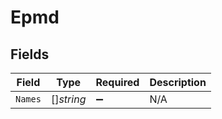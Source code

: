 # Epmd


## Fields

| Field              | Type               | Required           | Description        |
| ------------------ | ------------------ | ------------------ | ------------------ |
| `Names`            | []*string*         | :heavy_minus_sign: | N/A                |